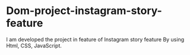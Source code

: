 # Dom-project-instagram-story-feature
 I am developed the project in feature of  Instagram story feature  By using Html, CSS, JavaScript.
